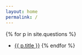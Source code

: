 ```yaml
---
layout: home
permalink: /
---
```


{% for p in site.questions %}
* [{{ p.title }}]({{p.url}})
{% endfor %}
